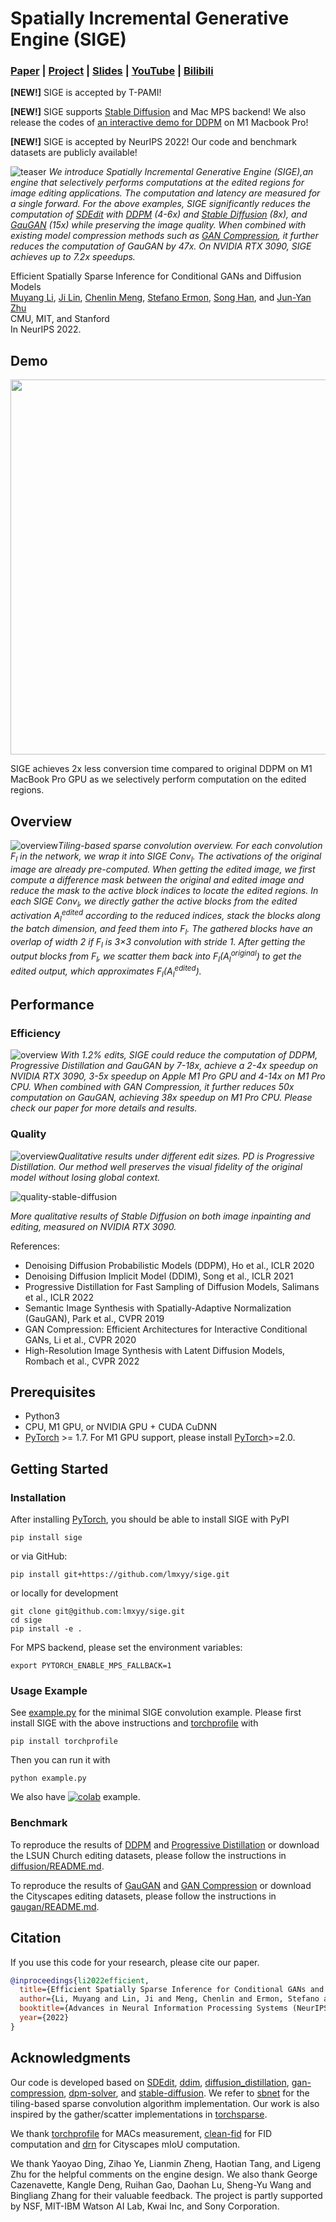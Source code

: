 # Spatially Incremental Generative Engine (SIGE)

### [Paper](https://arxiv.org/abs/2211.02048) | [Project](https://www.cs.cmu.edu/~sige/) | [Slides](https://www.cs.cmu.edu/~sige/resources/slides.key) | [YouTube](https://youtu.be/rDPotGoPPkQ) | [Bilibili](https://www.bilibili.com/video/BV1WG4y1b76q/?share_source=copy_web&vd_source=28b10c1b7c0a3972f928ee5f17d37771)

**[NEW!]** SIGE is accepted by T-PAMI!

**[NEW!]** SIGE supports [Stable Diffusion](./stable_diffusion) and Mac MPS backend! We also release the codes of [an interactive demo for DDPM](diffusion_demo) on M1 Macbook Pro!

**[NEW!]** SIGE is accepted by NeurIPS 2022! Our code and benchmark datasets are publicly available!

![teaser](https://github.com/lmxyy/sige/raw/main/assets/teaser.jpg)
*We introduce Spatially Incremental Generative Engine (SIGE),an engine that selectively performs computations at the edited regions for image editing applications. The computation and latency are measured for a single forward. For the above examples, SIGE significantly reduces the computation of [SDEdit](https://github.com/ermongroup/SDEdit) with [DDPM](https://github.com/lucidrains/denoising-diffusion-pytorch) (4-6x) and [Stable Diffusion](https://github.com/CompVis/stable-diffusion) (8x), and [GauGAN](https://github.com/NVlabs/SPADE) (15x) while preserving the image quality. When combined with existing model compression methods such as [GAN Compression](https://github.com/mit-han-lab/gan-compression), it further reduces the computation of GauGAN by 47x. On NVIDIA RTX 3090, SIGE achieves up to 7.2x speedups.*

Efficient Spatially Sparse Inference for Conditional GANs and Diffusion Models</br>
[Muyang Li](https://lmxyy.me/), [Ji Lin](http://linji.me/), [Chenlin Meng](https://cs.stanford.edu/~chenlin/), [Stefano Ermon](https://cs.stanford.edu/~ermon/), [Song Han](https://songhan.mit.edu/), and [Jun-Yan Zhu](https://www.cs.cmu.edu/~junyanz/)</br>
CMU, MIT, and Stanford</br>
In NeurIPS 2022.

## Demo

<p align="center">
  <img src="https://github.com/lmxyy/sige/raw/main/diffusion_demo/assets/demo.gif" width=600>
</p>


SIGE achieves 2x less conversion time compared to original DDPM on M1 MacBook Pro GPU as we selectively perform computation on the edited regions.

## Overview

![overview](https://github.com/lmxyy/sige/raw/main/assets/method.gif)*Tiling-based sparse convolution overview. For each convolution <i>F<sub>l</sub></i> in the network, we wrap it into SIGE Conv<sub><i>l</i></sub>. The activations of the original image are already pre-computed. When getting the edited image, we first compute a difference mask between the original and edited image and reduce the mask to the active block indices to locate the edited regions. In each SIGE Conv<sub><i>l</i></sub>, we directly gather the active blocks from the edited activation <i>A<sub>l</sub></i><sup>edited</sup> according to the reduced indices, stack the blocks along the batch dimension, and feed them into <i>F<sub>l</sub></i>. The gathered blocks have an overlap of width 2 if <i>F<sub>l</sub></i> is 3×3 convolution with stride 1. After getting the output blocks from <i>F<sub>l</sub></i>, we scatter them back into <i>F<sub>l</sub></i>(<i>A<sub>l</sub></i><sup>original</sup>) to get the edited output, which approximates <i>F<sub>l</sub></i>(<i>A<sub>l</sub></i><sup>edited</sup>).*

## Performance

### Efficiency

![overview](https://github.com/lmxyy/sige/raw/main/assets/results.jpg)
*With 1.2% edits, SIGE could reduce the computation of DDPM, Progressive Distillation and GauGAN by 7-18x, achieve a 2-4x speedup on NVIDIA RTX 3090, 3-5x speedup on Apple M1 Pro GPU and 4-14x on M1 Pro CPU. When combined with GAN Compression, it further reduces 50x computation on GauGAN, achieving 38x speedup on M1 Pro CPU. Please check our paper for more details and results.*

### Quality

![overview](https://github.com/lmxyy/sige/raw/main/assets/quality.jpg)*Qualitative results under different edit sizes. PD is Progressive Distillation. Our method well preserves the visual fidelity of the original model without losing global context.*

![quality-stable-diffusion](https://github.com/lmxyy/sige/raw/main/assets/quality-stable-diffusion.jpg)

*More qualitative results of Stable Diffusion on both image inpainting and editing, measured on NVIDIA RTX 3090.*

References:

* Denoising Diffusion Probabilistic Models (DDPM), Ho et al., ICLR 2020
* Denoising Diffusion Implicit Model (DDIM), Song et al., ICLR 2021
* Progressive Distillation for Fast Sampling of Diffusion Models, Salimans et al., ICLR 2022
* Semantic Image Synthesis with Spatially-Adaptive Normalization (GauGAN), Park et al., CVPR 2019
* GAN Compression: Efficient Architectures for Interactive Conditional GANs, Li et al., CVPR 2020
* High-Resolution Image Synthesis with Latent Diffusion Models, Rombach et al., CVPR 2022

## Prerequisites

* Python3
* CPU, M1 GPU, or NVIDIA GPU + CUDA CuDNN
* [PyTorch](https://pytorch.org) >= 1.7. For M1 GPU support, please install [PyTorch](https://pytorch.org)>=2.0.

## Getting Started

### Installation

After installing [PyTorch](https://pytorch.org), you should be able to install SIGE with PyPI

```shell
pip install sige
```

or via GitHub:

```shell
pip install git+https://github.com/lmxyy/sige.git
```

or locally for development

```shell
git clone git@github.com:lmxyy/sige.git
cd sige
pip install -e .
```

For MPS backend, please set the environment variables:

```shell
export PYTORCH_ENABLE_MPS_FALLBACK=1
```

### Usage Example

See [example.py](https://github.com/lmxyy/sige/tree/main/example.py) for the minimal SIGE convolution example. Please first install SIGE with the above instructions and [torchprofile](https://github.com/zhijian-liu/torchprofile) with

```shell
pip install torchprofile
```

Then you can run it with

```shell
python example.py
```

We also have [![colab](https://colab.research.google.com/assets/colab-badge.svg)](https://colab.research.google.com/github/lmxyy/sige/blob/main/example.ipynb) example.

### Benchmark

To reproduce the results of [DDPM](https://github.com/ermongroup/ddim) and [Progressive Distillation](https://github.com/google-research/google-research/tree/master/diffusion_distillation) or download the LSUN Church editing datasets, please follow the instructions in [diffusion/README.md](https://github.com/lmxyy/sige/tree/main/diffusion/README.md).

To reproduce the results of [GauGAN](https://github.com/NVlabs/SPADE) and [GAN Compression](https://github.com/mit-han-lab/gan-compression) or download the Cityscapes editing datasets, please follow the instructions in [gaugan/README.md](https://github.com/lmxyy/sige/tree/main/gaugan/README.md).

## Citation

If you use this code for your research, please cite our paper.

```bibtex
@inproceedings{li2022efficient,
  title={Efficient Spatially Sparse Inference for Conditional GANs and Diffusion Models},
  author={Li, Muyang and Lin, Ji and Meng, Chenlin and Ermon, Stefano and Han, Song and Zhu, Jun-Yan},
  booktitle={Advances in Neural Information Processing Systems (NeurIPS)},
  year={2022}
}
```

## Acknowledgments

Our code is developed based on [SDEdit](https://github.com/ermongroup/SDEdit), [ddim](https://github.com/ermongroup/ddim), [diffusion_distillation](https://github.com/google-research/google-research/tree/master/diffusion_distillation), [gan-compression](https://github.com/mit-han-lab/gan-compression), [dpm-solver](https://github.com/LuChengTHU/dpm-solver), and [stable-diffusion](https://github.com/CompVis/stable-diffusion). We refer to [sbnet](https://github.com/uber-research/sbnet) for the tiling-based sparse convolution algorithm implementation. Our work is also inspired by the gather/scatter implementations in [torchsparse](https://github.com/mit-han-lab/torchsparse).

We thank [torchprofile](https://github.com/zhijian-liu/torchprofile) for MACs measurement, [clean-fid](https://github.com/GaParmar/clean-fid) for FID computation and [drn](https://github.com/fyu/drn) for Cityscapes mIoU computation.

We thank Yaoyao Ding, Zihao Ye, Lianmin Zheng, Haotian Tang, and Ligeng Zhu for the helpful comments on the engine design. We also thank George Cazenavette, Kangle Deng, Ruihan Gao, Daohan Lu, Sheng-Yu Wang and Bingliang Zhang for their valuable feedback. The project is partly supported by NSF, MIT-IBM Watson AI Lab, Kwai Inc, and Sony Corporation.
